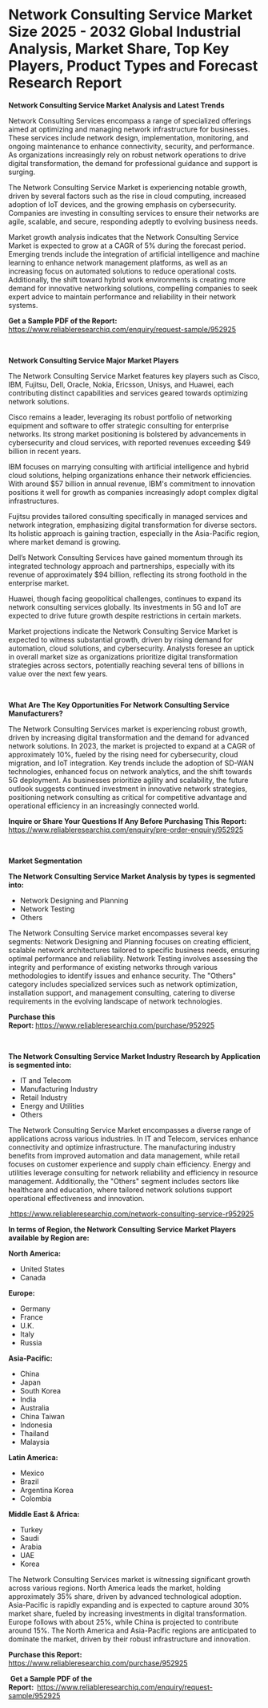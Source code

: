 <p><h1>Network Consulting Service Market Size 2025 - 2032 Global Industrial Analysis, Market Share, Top Key Players, Product Types and Forecast Research Report</h1></p><p><strong>Network Consulting Service Market Analysis and Latest Trends</strong></p>
<p><p>Network Consulting Services encompass a range of specialized offerings aimed at optimizing and managing network infrastructure for businesses. These services include network design, implementation, monitoring, and ongoing maintenance to enhance connectivity, security, and performance. As organizations increasingly rely on robust network operations to drive digital transformation, the demand for professional guidance and support is surging.</p><p>The Network Consulting Service Market is experiencing notable growth, driven by several factors such as the rise in cloud computing, increased adoption of IoT devices, and the growing emphasis on cybersecurity. Companies are investing in consulting services to ensure their networks are agile, scalable, and secure, responding adeptly to evolving business needs.</p><p>Market growth analysis indicates that the Network Consulting Service Market is expected to grow at a CAGR of 5% during the forecast period. Emerging trends include the integration of artificial intelligence and machine learning to enhance network management platforms, as well as an increasing focus on automated solutions to reduce operational costs. Additionally, the shift toward hybrid work environments is creating more demand for innovative networking solutions, compelling companies to seek expert advice to maintain performance and reliability in their network systems.</p></p>
<p><strong>Get a Sample PDF of the Report:&nbsp;</strong> <a href="https://www.reliableresearchiq.com/enquiry/request-sample/952925?utm_campaign=3114&utm_medium=2&utm_source=Github&utm_content=ia&utm_term=17042025&utm_id=network-consulting-service">https://www.reliableresearchiq.com/enquiry/request-sample/952925</a></p>
<p>&nbsp;</p>
<p><strong>Network Consulting Service Major Market Players</strong></p>
<p><p>The Network Consulting Service Market features key players such as Cisco, IBM, Fujitsu, Dell, Oracle, Nokia, Ericsson, Unisys, and Huawei, each contributing distinct capabilities and services geared towards optimizing network solutions. </p><p>Cisco remains a leader, leveraging its robust portfolio of networking equipment and software to offer strategic consulting for enterprise networks. Its strong market positioning is bolstered by advancements in cybersecurity and cloud services, with reported revenues exceeding $49 billion in recent years.</p><p>IBM focuses on marrying consulting with artificial intelligence and hybrid cloud solutions, helping organizations enhance their network efficiencies. With around $57 billion in annual revenue, IBM's commitment to innovation positions it well for growth as companies increasingly adopt complex digital infrastructures.</p><p>Fujitsu provides tailored consulting specifically in managed services and network integration, emphasizing digital transformation for diverse sectors. Its holistic approach is gaining traction, especially in the Asia-Pacific region, where market demand is growing.</p><p>Dell’s Network Consulting Services have gained momentum through its integrated technology approach and partnerships, especially with its revenue of approximately $94 billion, reflecting its strong foothold in the enterprise market.</p><p>Huawei, though facing geopolitical challenges, continues to expand its network consulting services globally. Its investments in 5G and IoT are expected to drive future growth despite restrictions in certain markets.</p><p>Market projections indicate the Network Consulting Service Market is expected to witness substantial growth, driven by rising demand for automation, cloud solutions, and cybersecurity. Analysts foresee an uptick in overall market size as organizations prioritize digital transformation strategies across sectors, potentially reaching several tens of billions in value over the next few years.</p></p>
<p>&nbsp;</p>
<p><strong>What Are The Key Opportunities For Network Consulting Service Manufacturers?</strong></p>
<p><p>The Network Consulting Services market is experiencing robust growth, driven by increasing digital transformation and the demand for advanced network solutions. In 2023, the market is projected to expand at a CAGR of approximately 10%, fueled by the rising need for cybersecurity, cloud migration, and IoT integration. Key trends include the adoption of SD-WAN technologies, enhanced focus on network analytics, and the shift towards 5G deployment. As businesses prioritize agility and scalability, the future outlook suggests continued investment in innovative network strategies, positioning network consulting as critical for competitive advantage and operational efficiency in an increasingly connected world.</p></p>
<p><strong>Inquire or Share Your Questions If Any Before Purchasing This Report:</strong> <a href="https://www.reliableresearchiq.com/enquiry/pre-order-enquiry/952925?utm_campaign=3114&utm_medium=2&utm_source=Github&utm_content=ia&utm_term=17042025&utm_id=network-consulting-service">https://www.reliableresearchiq.com/enquiry/pre-order-enquiry/952925</a></p>
<p>&nbsp;</p>
<p><strong>Market Segmentation</strong></p>
<p><strong>The Network Consulting Service Market Analysis by types is segmented into:</strong></p>
<p><ul><li>Network Designing and Planning</li><li>Network Testing</li><li>Others</li></ul></p>
<p><p>The Network Consulting Service market encompasses several key segments: Network Designing and Planning focuses on creating efficient, scalable network architectures tailored to specific business needs, ensuring optimal performance and reliability. Network Testing involves assessing the integrity and performance of existing networks through various methodologies to identify issues and enhance security. The "Others" category includes specialized services such as network optimization, installation support, and management consulting, catering to diverse requirements in the evolving landscape of network technologies.</p></p>
<p><strong>Purchase this Report:&nbsp;</strong><a href="https://www.reliableresearchiq.com/purchase/952925?utm_campaign=3114&utm_medium=2&utm_source=Github&utm_content=ia&utm_term=17042025&utm_id=network-consulting-service">https://www.reliableresearchiq.com/purchase/952925</a></p>
<p>&nbsp;</p>
<p><strong>The Network Consulting Service Market Industry Research by Application is segmented into:</strong></p>
<p><ul><li>IT and Telecom</li><li>Manufacturing Industry</li><li>Retail Industry</li><li>Energy and Utilities</li><li>Others</li></ul></p>
<p><p>The Network Consulting Service Market encompasses a diverse range of applications across various industries. In IT and Telecom, services enhance connectivity and optimize infrastructure. The manufacturing industry benefits from improved automation and data management, while retail focuses on customer experience and supply chain efficiency. Energy and utilities leverage consulting for network reliability and efficiency in resource management. Additionally, the "Others" segment includes sectors like healthcare and education, where tailored network solutions support operational effectiveness and innovation.</p></p>
<p><a href="https://www.reliableresearchiq.com/network-consulting-service-r952925?utm_campaign=3114&utm_medium=2&utm_source=Github&utm_content=ia&utm_term=17042025&utm_id=network-consulting-service">&nbsp;https://www.reliableresearchiq.com/network-consulting-service-r952925</a></p>
<p><strong>In terms of Region, the Network Consulting Service Market Players available by Region are:</strong></p>
<p>
    <p> <strong> North America: </strong>
        <ul>
            <li>United States</li>
            <li>Canada</li>
        </ul>
        </p> 
    <p> <strong> Europe: </strong>
        <ul>
            <li>Germany</li>
            <li>France</li>
            <li>U.K.</li>
            <li>Italy</li>
            <li>Russia</li>
        </ul>
        </p> 
    <p> <strong> Asia-Pacific: </strong>
        <ul>
            <li>China</li>
            <li>Japan</li>
            <li>South Korea</li>
            <li>India</li>
            <li>Australia</li>
            <li>China Taiwan</li>
            <li>Indonesia</li>
            <li>Thailand</li>
            <li>Malaysia</li>
        </ul>
        </p> 
    <p> <strong> Latin America: </strong>
        <ul>
            <li>Mexico</li>
            <li>Brazil</li>
            <li>Argentina Korea</li>
            <li>Colombia</li>
        </ul>
        </p> 
    <p> <strong> Middle East & Africa: </strong>
        <ul>
            <li>Turkey</li>
            <li>Saudi</li>
            <li>Arabia</li>
            <li>UAE</li>
            <li>Korea</li>
        </ul>
    </p>
    </p>
<p><p>The Network Consulting Services market is witnessing significant growth across various regions. North America leads the market, holding approximately 35% share, driven by advanced technological adoption. Asia-Pacific is rapidly expanding and is expected to capture around 30% market share, fueled by increasing investments in digital transformation. Europe follows with about 25%, while China is projected to contribute around 15%. The North America and Asia-Pacific regions are anticipated to dominate the market, driven by their robust infrastructure and innovation.</p></p>
<p><strong>Purchase this Report: </strong><a href="https://www.reliableresearchiq.com/purchase/952925?utm_campaign=3114&utm_medium=2&utm_source=Github&utm_content=ia&utm_term=17042025&utm_id=network-consulting-service">https://www.reliableresearchiq.com/purchase/952925</a></p>
<p>&nbsp;<strong>Get a Sample PDF of the Report:&nbsp;&nbsp;</strong><a href="https://www.reliableresearchiq.com/enquiry/request-sample/952925?utm_campaign=3114&utm_medium=2&utm_source=Github&utm_content=ia&utm_term=17042025&utm_id=network-consulting-service">https://www.reliableresearchiq.com/enquiry/request-sample/952925</a></p>
<p><strong></strong></p>
<p><p></p><p></p><p></p></p>